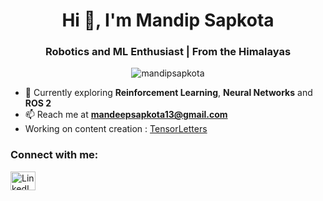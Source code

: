 <h1 align="center">Hi 👋, I'm Mandip Sapkota</h1>
<h3 align="center">Robotics and ML Enthusiast | From the Himalayas</h3>

<p align="center">
  <img src="https://komarev.com/ghpvc/?username=mandipsapkota&label=Profile%20views&color=0e75b6&style=flat" alt="mandipsapkota" />
</p>

- 🌱 Currently exploring **Reinforcement Learning**, **Neural Networks**  and **ROS 2**
- 📫 Reach me at **mandeepsapkota13@gmail.com**
- Working on content creation : <a href = "https://youtube.com/@tensorletters" target = "_blank"> TensorLetters</a>

<h3>Connect with me:</h3>
<p>
  <a href="https://linkedin.com/in/mandipsapkota" target="_blank">
    <img src="https://raw.githubusercontent.com/rahuldkjain/github-profile-readme-generator/master/src/images/icons/Social/linked-in-alt.svg" alt="LinkedIn" height="30" width="40" />
  </a>
</p>
